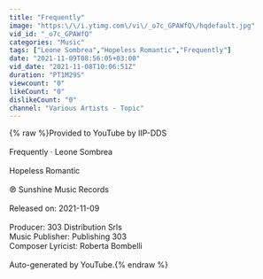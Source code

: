 ```yaml
---
title: "Frequently"
image: "https:\/\/i.ytimg.com\/vi\/_o7c_GPAWfQ\/hqdefault.jpg"
vid_id: "_o7c_GPAWfQ"
categories: "Music"
tags: ["Leone Sombrea","Hopeless Romantic","Frequently"]
date: "2021-11-09T08:56:05+03:00"
vid_date: "2021-11-08T10:06:51Z"
duration: "PT1M29S"
viewcount: "0"
likeCount: "0"
dislikeCount: "0"
channel: "Various Artists - Topic"
---
```

{% raw %}Provided to YouTube by IIP-DDS<br /><br />Frequently · Leone Sombrea<br /><br />Hopeless Romantic<br /><br />℗ Sunshine Music Records<br /><br />Released on: 2021-11-09<br /><br />Producer: 303 Distribution Srls<br />Music  Publisher: Publishing 303<br />Composer  Lyricist: Roberta Bombelli<br /><br />Auto-generated by YouTube.{% endraw %}
